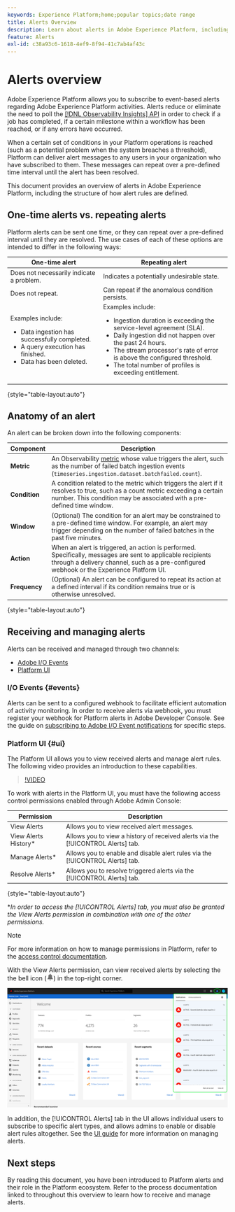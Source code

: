 ```yaml
---
keywords: Experience Platform;home;popular topics;date range
title: Alerts Overview
description: Learn about alerts in Adobe Experience Platform, including the structure of how alert rules are defined.
feature: Alerts
exl-id: c38a93c6-1618-4ef9-8f94-41c7ab4af43c
---
```

# Alerts overview

Adobe Experience Platform allows you to subscribe to event-based alerts regarding Adobe Experience Platform activities. Alerts reduce or eliminate the need to poll the [[!DNL Observability Insights] API](../api/overview.md) in order to check if a job has completed, if a certain milestone within a workflow has been reached, or if any errors have occurred.

When a certain set of conditions in your Platform operations is reached (such as a potential problem when the system breaches a threshold), Platform can deliver alert messages to any users in your organization who have subscribed to them. These messages can repeat over a pre-defined time interval until the alert has been resolved.

This document provides an overview of alerts in Adobe Experience Platform, including the structure of how alert rules are defined.

## One-time alerts vs. repeating alerts

Platform alerts can be sent one time, or they can repeat over a pre-defined interval until they are resolved. The use cases of each of these options are intended to differ in the following ways:

| One-time alert | Repeating alert |
| --- | --- |
| Does not necessarily indicate a problem. |  Indicates a potentially undesirable state. |
| Does not repeat. | Can repeat if the anomalous condition persists. |
| Examples include:<ul><li>Data ingestion has successfully completed.</li><li>A query execution has finished.</li><li>Data has been deleted.</li></ul> | Examples include:<ul><li>Ingestion duration is exceeding the service-level agreement (SLA).</li><li>Daily ingestion did not happen over the past 24 hours.</li><li>The stream processor's rate of error is above the configured threshold.</li><li>The total number of profiles is exceeding entitlement.</li></ul> |

{style="table-layout:auto"}

## Anatomy of an alert

An alert can be broken down into the following components:

| Component | Description |
| --- | --- |
| **Metric** | An Observability [metric](../api/metrics.md#available-metrics) whose value triggers the alert, such as the number of failed batch ingestion events (`timeseries.ingestion.dataset.batchfailed.count`). |
| **Condition** | A condition related to the metric which triggers the alert if it resolves to true, such as a count metric exceeding a certain number. This condition may be associated with a pre-defined time window. |
| **Window** | (Optional) The condition for an alert may be constrained to a pre-defined time window. For example, an alert may trigger depending on the number of failed batches in the past five minutes. |
| **Action** | When an alert is triggered, an action is performed. Specifically, messages are sent to applicable recipients through a delivery channel, such as a pre-configured webhook or the Experience Platform UI. |
| **Frequency** | (Optional) An alert can be configured to repeat its action at a defined interval if its condition remains true or is otherwise unresolved. |

{style="table-layout:auto"}

## Receiving and managing alerts

Alerts can be received and managed through two channels:

* [Adobe I/O Events](#events)
* [Platform UI](#ui)

### I/O Events {#events}

Alerts can be sent to a configured webhook to facilitate efficient automation of activity monitoring. In order to receive alerts via webhook, you must register your webhook for Platform alerts in Adobe Developer Console. See the guide on [subscribing to Adobe I/O Event notifications](./subscribe.md) for specific steps.

### Platform UI {#ui}

The Platform UI allows you to view received alerts and manage alert rules. The following video provides an introduction to these capabilities.

>[!VIDEO](https://video.tv.adobe.com/v/336218?quality=12&learn=on)

To work with alerts in the Platform UI, you must have the following access control permissions enabled through Adobe Admin Console:

| Permission | Description |
| --- | --- |
| View Alerts | Allows you to view received alert messages. |
| View Alerts History* | Allows you to view a history of received alerts via the [!UICONTROL Alerts] tab. |
| Manage Alerts* | Allows you to enable and disable alert rules via the [!UICONTROL Alerts] tab. |
| Resolve Alerts* | Allows you to resolve triggered alerts via the [!UICONTROL Alerts] tab. |

{style="table-layout:auto"}

**In order to access the [!UICONTROL Alerts] tab, you must also be granted the View Alerts permission in combination with one of the other permissions.*

>[!NOTE]
>
>For more information on how to manage permissions in Platform, refer to the [access control documentation](../../access-control/ui/overview.md).

With the View Alerts permission, can view received alerts by selecting the the bell icon (![Bell Icon](../images/alerts/overview/icon.png)) in the top-right corner.

![](../images/alerts/overview/ui.png)

In addition, the [!UICONTROL Alerts] tab in the UI allows individual users to subscribe to specific alert types, and allows admins to enable or disable alert rules altogether. See the [UI guide](./ui.md) for more information on managing alerts.

## Next steps

By reading this document, you have been introduced to Platform alerts and their role in the Platform ecosystem. Refer to the process documentation linked to throughout this overview to learn how to receive and manage alerts.
